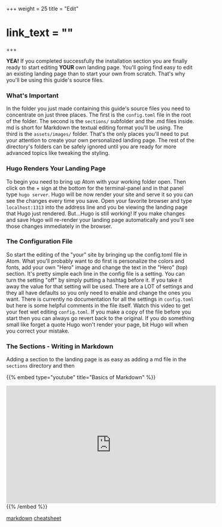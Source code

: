 +++
weight = 25
title = "Edit"
# link_text = ""
+++

**YEA!** If you completed successfully the installation section you are finally ready to start editing **YOUR** own landing page.  You'll going find easy to edit an existing landing page than to start your own from scratch.  That's why you'll be using this guide's source files.

### What's Important

In the folder you just made containing this guide's source files you need to concentrate on just three places.  The first is the ```config.toml``` file in the root of the folder.  The second is the ```sections/``` subfolder and the .md files inside.  md is short for Markdown the textual editing format you'll be using.  The third is the ```assets/images/``` folder. That's the only places you'll need to put your attention to create your own personalized landing page.  The rest of the directory's folders can be safely ignored until you are ready for more advanced topics like tweaking the styling.

### Hugo Renders Your Landing Page

To begin you need to bring up Atom with your working folder open.  Then click on the + sign at the bottom for the terminal-panel and in that panel type ```hugo server```.  Hugo will be now render your site and serve it so you can see the changes every time you save.  Open your favorite browser and type ```localhost:1313``` into the address line and you be viewing the landing page that Hugo just rendered. But...Hugo is still working!  If you make changes and save Hugo will re-render your landing page automatically and you'll see those changes immediately in the browser.

### The Configuration File

So start the editing of the "your" site by bringing up the config.toml file in Atom.  What you'll probably want to do first is personalize the colors and fonts, add your own "Hero" image and change the text in the "Hero" (top) section.  It's pretty simple each line in the config file is a setting.  You can turn the setting "off"  by simply putting a hashtag before it. If you take it away the value for that setting will be used.  There are a LOT of settings and they all have defaults so you only need to enable and change the ones you want.  There is currently no documentation for all the settings in ```config.toml``` but here is some helpful comments in the file itself.  Watch this video to get your feet wet editing ```config.toml```.  If you make a copy of the file before you start then you can always go revert back to the original.  If you do something small like forget a quote Hugo won't render your page, bit Hugo will when you correct your mistake.

### The Sections - Writing in Markdown

Adding a section to the landing page is as easy as adding a md file in the ```sections``` directory and then

{{% embed type="youtube" title="Basics of Markdown" %}}
<iframe width="560" height="315" src="https://www.youtube.com/embed/HndN6P9ke6U" frameborder="0" allowfullscreen></iframe>
{{% /embed  %}}

[markdown](http://www.markdowntutorial.com/)
[cheatsheet](https://github.com/adam-p/markdown-here/wiki/Markdown-Cheatsheet)
